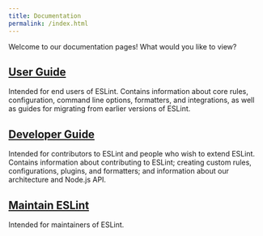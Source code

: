 ```yaml
---
title: Documentation
permalink: /index.html
---
```


Welcome to our documentation pages! What would you like to view?

## [User Guide](user-guide/)

Intended for end users of ESLint. Contains information about core rules, configuration, command line options, formatters, and integrations,
as well as guides for migrating from earlier versions of ESLint.

## [Developer Guide](developer-guide/)

Intended for contributors to ESLint and people who wish to extend ESLint. Contains information about contributing to ESLint; creating custom
rules, configurations, plugins, and formatters; and information about our architecture and Node.js API.

## [Maintain ESLint](maintain-guide/)

Intended for maintainers of ESLint.
